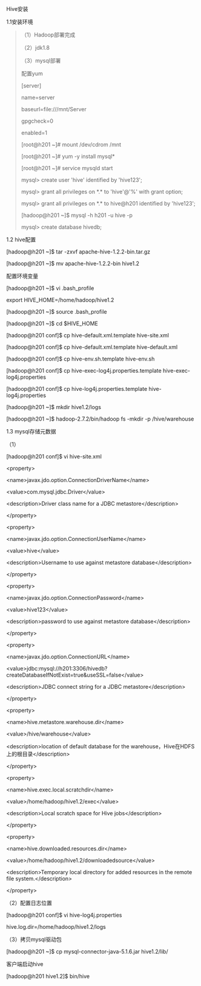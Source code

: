 Hive安装

1.1安装环境

> （1）Hadoop部署完成
>
> （2）jdk1.8
>
> （3）mysql部署
>
> 配置yum
>
> \[server\]
>
> name=server
>
> baseurl=file:///mnt/Server
>
> gpgcheck=0
>
> enabled=1
>
> \[root@h201 \~\]\# mount /dev/cdrom /mnt
>
> \[root@h201 \~\]\# yum -y install mysql\*
>
> \[root@h201 \~\]\# service mysqld start
>
> mysql&gt; create user 'hive' identified by 'hive123';
>
> mysql&gt; grant all privileges on \*.\* to 'hive'@'%' with grant
> option;
>
> mysql&gt; grant all privileges on \*.\* to hive@h201 identified by
> 'hive123';
>
> \[hadoop@h201 \~\]\$ mysql -h h201 -u hive -p
>
> mysql&gt; create database hivedb;

1.2 hive配置

\[hadoop@h201 \~\]\$ tar -zxvf apache-hive-1.2.2-bin.tar.gz

\[hadoop@h201 \~\]\$ mv apache-hive-1.2.2-bin hive1.2

配置环境变量

\[hadoop@h201 \~\]\$ vi .bash\_profile

export HIVE\_HOME=/home/hadoop/hive1.2

\[hadoop@h201 \~\]\$ source .bash\_profile

\[hadoop@h201 \~\]\$ cd \$HIVE\_HOME

\[hadoop@h201 conf\]\$ cp hive-default.xml.template hive-site.xml

\[hadoop@h201 conf\]\$ cp hive-default.xml.template hive-default.xml

\[hadoop@h201 conf\]\$ cp hive-env.sh.template hive-env.sh

\[hadoop@h201 conf\]\$ cp hive-exec-log4j.properties.template
hive-exec-log4j.properties

\[hadoop@h201 conf\]\$ cp hive-log4j.properties.template
hive-log4j.properties

\[hadoop@h201 \~\]\$ mkdir hive1.2/logs

\[hadoop@h201 \~\]\$ hadoop-2.7.2/bin/hadoop fs -mkdir -p
/hive/warehouse

1.3 mysql存储元数据

（1）

\[hadoop@h201 conf\]\$ vi hive-site.xml

&lt;property&gt;

&lt;name&gt;javax.jdo.option.ConnectionDriverName&lt;/name&gt;

&lt;value&gt;com.mysql.jdbc.Driver&lt;/value&gt;

&lt;description&gt;Driver class name for a JDBC
metastore&lt;/description&gt;

&lt;/property&gt;

&lt;property&gt;

&lt;name&gt;javax.jdo.option.ConnectionUserName&lt;/name&gt;

&lt;value&gt;hive&lt;/value&gt;

&lt;description&gt;Username to use against metastore
database&lt;/description&gt;

&lt;/property&gt;

&lt;property&gt;

&lt;name&gt;javax.jdo.option.ConnectionPassword&lt;/name&gt;

&lt;value&gt;hive123&lt;/value&gt;

&lt;description&gt;password to use against metastore
database&lt;/description&gt;

&lt;/property&gt;

&lt;property&gt;

&lt;name&gt;javax.jdo.option.ConnectionURL&lt;/name&gt;

&lt;value&gt;jdbc:mysql://h201:3306/hivedb?createDatabaseIfNotExist=true&amp;useSSL=false&lt;/value&gt;

&lt;description&gt;JDBC connect string for a JDBC
metastore&lt;/description&gt;

&lt;/property&gt;

&lt;property&gt;

&lt;name&gt;hive.metastore.warehouse.dir&lt;/name&gt;

&lt;value&gt;/hive/warehouse&lt;/value&gt;

&lt;description&gt;location of default database for the
warehouse，Hive在HDFS上的根目录&lt;/description&gt;

&lt;/property&gt;

&lt;property&gt;

&lt;name&gt;hive.exec.local.scratchdir&lt;/name&gt;

&lt;value&gt;/home/hadoop/hive1.2/exec&lt;/value&gt;

&lt;description&gt;Local scratch space for Hive jobs&lt;/description&gt;

&lt;/property&gt;

&lt;property&gt;

&lt;name&gt;hive.downloaded.resources.dir&lt;/name&gt;

&lt;value&gt;/home/hadoop/hive1.2/downloadedsource&lt;/value&gt;

&lt;description&gt;Temporary local directory for added resources in the
remote file system.&lt;/description&gt;

&lt;/property&gt;

（2）配置日志位置

\[hadoop@h201 conf\]\$ vi hive-log4j.properties

hive.log.dir=/home/hadoop/hive1.2/logs

（3）拷贝mysql驱动包

\[hadoop@h201 \~\]\$ cp mysql-connector-java-5.1.6.jar hive1.2/lib/

客户端启动hive

\[hadoop@h201 hive1.2\]\$ bin/hive
